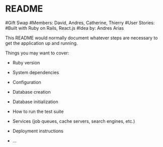 # README

#Gift Swap
#Members: David, Andres, Catherine, Thierry
#User Stories:
#Built with Ruby on Rails, React.js
#Idea by: Andres Arias

This README would normally document whatever steps are necessary to get the
application up and running.

Things you may want to cover:

* Ruby version

* System dependencies

* Configuration

* Database creation

* Database initialization

* How to run the test suite

* Services (job queues, cache servers, search engines, etc.)

* Deployment instructions

* ...
